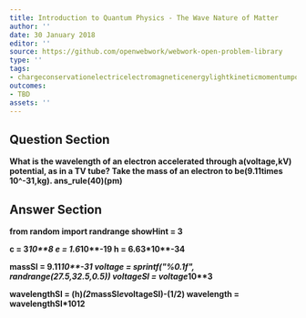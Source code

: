 ```yaml
---
title: Introduction to Quantum Physics - The Wave Nature of Matter
author: ''
date: 30 January 2018
editor: ''
source: https://github.com/openwebwork/webwork-open-problem-library
type: ''
tags:
- chargeconservationelectricelectromagneticenergylightkineticmomentumpotentialquantumradiationvelocitywavelength
outcomes:
- TBD
assets: ''
---
```


## Question Section 

<b>
What is the wavelength of an electron accelerated through a(voltage,kV) potential, as in a TV tube? Take the mass of an electron to be(9.11times 10^-31,kg).
ans_rule(40)(pm)



## Answer Section

from random import randrange
showHint = 3

c = 3*10**8
e = 1.6*10**-19
h = 6.63*10**-34

massSI = 9.11*10**-31
voltage = sprintf("%0.1f", randrange(27.5,32.5,0.5))
voltageSI = voltage*10**3

wavelengthSI = (h)*(2*massSI*e*voltageSI)**-(1/2)
wavelength = wavelengthSI*10**12